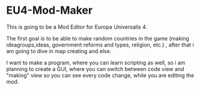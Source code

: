 # EU4-Mod-Maker

This is going to be a Mod Editor for Europa Universalis 4.

The first goal is to be able to make random countries in the game (making ideagroups,ideas, government reforms and types, religion, etc.)
, after that i am going to dive in map creating and else.

I want to make a program, where you can learn scripting as well, so i am planning to create a GUI, where you can switch between
code view and "making" view so you can see every code change, while you are editing the mod.
